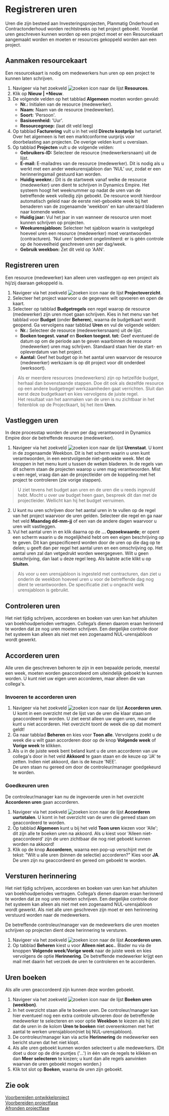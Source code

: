 # Registreren uren

Uren die zijn besteed aan Investeringsprojecten, Planmatig Onderhoud en Contractonderhoud worden rechtstreeks op het project geboekt. Voordat uren geschreven kunnen worden op een project moet er een Resourcekaart aangemaakt worden en moeten er resources gekoppeld worden aan een project.
 
## Aanmaken resourcekaart

Een resourcekaart is nodig om medewerkers hun uren op een project te kunnen laten schrijven. 

 1. Navigeer via het zoekveld ![zoeken icon](/assets/images/zoeken.png "zoeken icon") naar de lijst **Resources**. 
 2. Klik op **Nieuw | +Nieuw**. 
 3. De volgende velden op het tabblad **Algemeen** moeten worden gevuld:
	* **Nr.:** Initialen van de resource (medewerker). 
	* **Naam:** Naam van de resource (medewerker).
	* **Soort:** 'Persoon'.
	* **Basiseenheid:** 'Uur'.
	* **Resourcegroep:** (laat dit veld leeg) 
 4. Op tabblad **Facturering** vult u in het veld **Directe kostprijs** het uurtarief. Over het algemeen is het een marktconforme uurprijs voor doorbelasting aan projecten. De overige velden kunt u overslaan.
 5. Op tabblad **Projecten** vult u de volgende velden:
	* **Gebruikers-ID:** Selecteer de resource (medewerkersnaam) uit de lijst.
	* **E-mail:** E-mailadres van de resource (medewerker). Dit is nodig als u werkt met een ander weekurensjabloon dan 'NUL' uur, zodat er een herinneringsmail gestuurd kan worden.
	* **Huidig weeknr.:** Dit is de startweek vanaf welke de resource (medewerker) uren dient te schrijven in Dynamics Empire. Het systeem hoogt het weeknummer op nadat de uren van de betreffende week volledig zijn geboekt. De resource wordt hierdoor automatisch geleid naar de eerste niet-geboekte week bij het benaderen van de zogenaamde 'weekbon' en kan uiteraard bladeren naar komende weken.
	* **Huidig jaar:** Vul het jaar in van wanneer de resource uren moet kunnen schrijven op projecten.
	* **Weekurensjabloon:** Selecteer het sjabloon waarin is vastgelegd hoeveel uren een resource (medewerker) moet verantwoorden (contracturen). 'Nul uren' betekent ongelimiteerd: er is géén controle op de hoeveelheid geschreven uren per dag/week. 
	* **Gebruik weekbon:** Zet dit veld op 'AAN'.	 
	
## Registreren uren

Een resource (medewerker) kan alleen uren vastleggen op een project als hij/zij daaraan gekoppeld is.

 1. Navigeer via het zoekveld ![zoeken icon](/assets/images/zoeken.png "zoeken icon") naar de lijst **Projectoverzicht**. 
 2. Selecteer het project waarvoor u de gegevens wilt opvoeren en open de kaart.
 3. Selecteer op tabblad **Budgetregels** een regel waarop de resource (medewerker) zijn uren moet gaan schrijven. Kies in het menu van het tabblad voor **Budget** (onder **Beheren**), waarna de budgetkaart wordt geopend. Ga vervolgens naar tabblad **Uren** en vul de volgende velden:
	* **Nr.:** Selecteer de resource (medewerkersnaam) uit de lijst.
	* **Boeken toegest. vanaf** en **Boeken toegest. tot:** Geef eventueel de datum op om de periode aan te geven waarbinnen de resource (medewerker) uren mag schrijven. Standaard staan hier de start- en opleverdatum van het project. 
	* **Aantal:** Geef het budget op in het aantal uren waarvoor de resource (medewerker) werkzaam is op dit project voor dit onderdeel (werksoort).
 
>Als er meerdere resources (medewerkers) zijn op hetzelfde budget, herhaal dan bovenstaande stappen. Doe dit ook als dezelfde resource op een andere budgetregel werkzaamheden gaat verrichten. Sluit dan eerst deze budgetkaart en kies vervolgens de juiste regel.  
>Het resultaat van het aanmaken van de uren is nu zichtbaar in het feitenblok op de Projectkaart, bij het item **Uren**.

## Vastleggen uren

In deze processtap worden de uren per dag verantwoord in Dynamics Empire door de betreffende resource (medewerker).

 1. Navigeer via het zoekveld ![zoeken icon](/assets/images/zoeken.png "zoeken icon") naar de lijst **Urenstaat**. U komt in de zogenaamde Weekbon. Dit is het scherm waarin u uren kunt verantwoorden, in een eerstvolgende niet-geboekte week. Met de knoppen in het menu kunt u tussen de weken bladeren. In de regels van dit scherm staan de projecten waarop u uren mag verantwoorden. Mist u een regel, vraag dan aan de projectleider om de koppeling met het project te controleren (zie vorige stappen).

>U ziet tevens het budget aan uren en de uren die u reeds ingevuld hebt. Mocht u over uw budget heen gaan, bespreek dit dan met de projectleider. Wellicht kan hij het budget verruimen.

 2. U kunt nu uren schrijven door het aantal uren in te vullen op de regel van het project waarvoor de uren gelden. Selecteer die regel en ga naar het veld **Maandag dd-mm-jj** of een van de andere dagen waarvoor u uren wilt vastleggen.
 3. Vul het aantal uren in en klik daarna op de **... Opzoekwaarde**; er opent een scherm waarin u de mogelijkheid hebt om een eigen beschrijving op te geven. Dit kan gespecificeerd worden door de uren op die dag op te delen; u geeft dan per regel het aantal uren en een omschrijving op. Het aantal uren zal dan vetgedrukt worden weergegeven.  Wilt u geen omschrijving, dan laat u deze regel leeg. Als laatste actie klikt u op **Sluiten**.
> Als voor u een urensjabloon is ingesteld met contracturen, dan ziet u onderin de weekbon hoeveel uren u voor de betreffende dag nog dient te verantwoorden. De specificatie ziet u ongeacht welk urensjabloon is gebruikt.

## Controleren uren

Het niet tijdig schrijven, accorderen en boeken van uren kan het afsluiten van boekhoudperioden vertragen. Collega’s dienen daarom eraan herinnerd te worden dat ze nog uren moeten schrijven. Een dergelijke controle door het systeem kan alleen als niet met een zogenaamd NUL-urensjabloon wordt gewerkt.

## Accorderen uren

Alle uren die geschreven behoren te zijn in een bepaalde periode, meestal een week, moeten worden geaccordeerd om uiteindelijk geboekt te kunnen worden. U kunt niet uw eigen uren accorderen, maar alleen die van collega's.

### Invoeren te accorderen uren

1. Navigeer via het zoekveld ![zoeken icon](/assets/images/zoeken.png "zoeken icon") naar de lijst **Accorderen uren**. U komt in een overzicht met de lijst van de uren die klaar staan om geaccordeerd te worden. U ziet eerst alleen uw eigen uren, maar die kunt u niet accorderen. Het overzicht toont de week die op dat moment geldt!
2. Ga naar tabblad **Beheren** en kies voor **Toon alle**. Vervolgens zoekt u de week die u wilt gaan accorderen door op de knop **Volgende week** of **Vorige week** te klikken. 
3. Als u in de juiste week bent beland kunt u de uren accorderen van uw collega's door in het veld **Akkoord** te gaan staan en de keuze op 'JA' te zetten. Indien niet akkoord, dan is de keuze 'NEE'.  
De uren staan nu gereed om door de controleur/manager goedgekeurd te worden. 

### Goedkeuren uren

De controleur/manager kan nu de ingevoerde uren in het overzicht **Accorderen uren** gaan accorderen.

1. Navigeer via het zoekveld ![zoeken icon](/assets/images/zoeken.png "zoeken icon") naar de lijst  **Accorderen uurtotalen**. U komt in het overzicht van de uren die gereed staan om geaccordeerd te worden.
2. Op tabblad **Algemeen** kunt u bij het veld **Toon uren** kiezen voor 'Alle'; dit zijn alle te boeken uren na akkoord. Als u kiest voor 'Alleen niet-geaccordeerd' zijn de uren zichtbaar die nog niet geboekt kunnen worden na akkoord! 
3. Klik op de knop **Accorderen**, waarna een pop-up verschijnt met de tekst: "Wilt u alle uren (binnen de selectie) accorderen?" Kies voor **JA**.  
De uren zijn nu geaccordeerd en gereed om geboekt te worden.

## Versturen herinnering

Het niet tijdig schrijven, accorderen en boeken van uren kan het afsluiten van boekhoudperiodes vertragen. Collega’s dienen daarom eraan herinnerd te worden dat ze nog uren moeten schrijven. Een dergelijke controle door het systeem kan alleen als niet met een zogenaamd NUL-urensjabloon wordt gewerkt. Als niet alle uren geschreven zijn moet er een herinnering verstuurd worden naar de medewerkers.

De betreffende controleur/manager van de medewerkers die uren moeten schrijven op projecten dient deze herinnering te versturen.

1. Navigeer via het zoekveld ![zoeken icon](/assets/images/zoeken.png "zoeken icon") naar de lijst **Accorderen uren**. 
2. Op tabblad **Beheren** kiest u voor **Alleen niet acc.**. Blader nu via de knoppen **Volgende week**/**Vorige week** naar de juiste week en kies vervolgens de optie **Herinnering**. De betreffende medewerker krijgt een mail met daarin het verzoek de uren te controleren en te accorderen.

## Uren boeken

Als alle uren geaccordeerd zijn kunnen deze worden geboekt.

1. Navigeer via het zoekveld ![zoeken icon](/assets/images/zoeken.png "zoeken icon") naar de lijst **Boeken uren (weekbon)**. 
2. In het overzicht staan alle te boeken uren. De controleur/manager kan hier eventueel nog een extra controle uitvoeren door de betreffende medewerker te selecteren en voor optie **Weekbon** te kiezen als hij ziet dat de uren in de kolom **Uren te boeken** niet overeenkomen met het aantal te werken urensjabloon(niet bij NUL-urensjabloon).
3. De controleur/manager kan via actie **Herinnering** de medewerker een bericht sturen dat het niet klopt.
4. Als alle uren geboekt kunnen worden selecteert u alle medewerkers. (Dit doet u door op de drie puntjes ('...') in één van de regels te klikken en dan **Meer selecteren** te kiezen; u kunt dan alle regels aanvinken waarvan de uren geboekt mogen worden.) 
5. Klik tot slot op **Boeken**, waarna de uren zijn geboekt.

## Zie ook

[Voorbereiden ontwikkelproject](../voorbereiden-ontwikkelproject/)  
[Voorbereiden projectfase](../voorbereiden-projectfase/)  
[Afronden projectfase](../afronden-projectfase/)  
